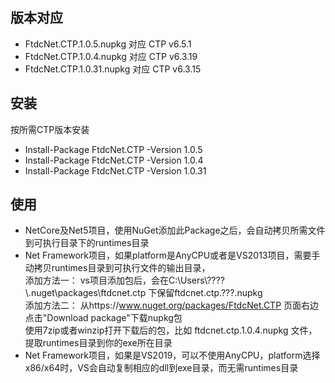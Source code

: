 ## 版本对应
* FtdcNet.CTP.1.0.5.nupkg  对应 CTP v6.5.1
* FtdcNet.CTP.1.0.4.nupkg  对应 CTP v6.3.19
* FtdcNet.CTP.1.0.31.nupkg  对应 CTP v6.3.15

## 安装
按所需CTP版本安装  
* Install-Package FtdcNet.CTP -Version 1.0.5
* Install-Package FtdcNet.CTP -Version 1.0.4
* Install-Package FtdcNet.CTP -Version 1.0.31
  
## 使用

* NetCore及Net5项目，使用NuGet添加此Package之后，会自动拷贝所需文件到可执行目录下的runtimes目录
* Net Framework项目，如果platform是AnyCPU或者是VS2013项目，需要手动拷贝runtimes目录到可执行文件的输出目录，  
  添加方法一： vs项目添加包后，会在C:\\Users\\????\\.nuget\\packages\\ftdcnet.ctp 下保留ftdcnet.ctp.???.nupkg  
  添加方法二： 从https://www.nuget.org/packages/FtdcNet.CTP 页面右边点击"Download package"下载nupkg包  
  使用7zip或者winzip打开下载后的包，比如 ftdcnet.ctp.1.0.4.nupkg 文件，提取runtimes目录到你的exe所在目录  
* Net Framework项目，如果是VS2019，可以不使用AnyCPU，platform选择x86/x64时，VS会自动复制相应的dll到exe目录，而无需runtimes目录
  